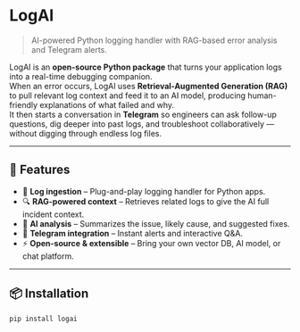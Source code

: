 # LogAI

> AI-powered Python logging handler with RAG-based error analysis and Telegram alerts.

LogAI is an **open-source Python package** that turns your application logs into a real-time debugging companion.  
When an error occurs, LogAI uses **Retrieval-Augmented Generation (RAG)** to pull relevant log context and feed it to an AI model, producing human-friendly explanations of what failed and why.  
It then starts a conversation in **Telegram** so engineers can ask follow-up questions, dig deeper into past logs, and troubleshoot collaboratively — without digging through endless log files.

---

## 🚀 Features
- 📝 **Log ingestion** – Plug-and-play logging handler for Python apps.
- 🔍 **RAG-powered context** – Retrieves related logs to give the AI full incident context.
- 🤖 **AI analysis** – Summarizes the issue, likely cause, and suggested fixes.
- 💬 **Telegram integration** – Instant alerts and interactive Q&A.
- ⚡ **Open-source & extensible** – Bring your own vector DB, AI model, or chat platform.

---

## 📦 Installation
```bash
pip install logai
